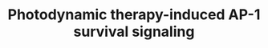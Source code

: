 ---
annotations:
- id: DOID:162
  parent: disease of cellular proliferation
  type: Disease Ontology
  value: cancer
- id: PW:0000263
  parent: regulatory pathway
  type: Pathway Ontology
  value: altered regulatory pathway
authors:
- Ruudweijer
- MaintBot
- Khanspers
- Fehrhart
- AlexanderPico
- Eweitz
citedin:
- link: PMC9664052
  title: Systems biology approach reveals a common molecular basis for COVID-19 and
    non-alcoholic fatty liver disease (NAFLD) (2022)
description: Photodynamic therapy may induce an acute stress response mediated by
  mitogen-activated protein kinase kinase kinase 5 (MAP3K5), its downstream MAPKs
  that target c-Jun N-terminal kinase (JNK, MAPK8) and p38MAPK, and the transcription
  factors of the activator protein 1 (AP-1) family.
last-edited: 2021-12-09
ndex: 274026a0-8b67-11eb-9e72-0ac135e8bacf
organisms:
- Homo sapiens
redirect_from:
- /index.php/Pathway:WP3611
- /instance/WP3611
- /instance/WP3611_rr120501
revision: r120501
schema-jsonld:
- '@context': https://schema.org/
  '@id': https://wikipathways.github.io/pathways/WP3611.html
  '@type': Dataset
  creator:
    '@type': Organization
    name: WikiPathways
  description: Photodynamic therapy may induce an acute stress response mediated by
    mitogen-activated protein kinase kinase kinase 5 (MAP3K5), its downstream MAPKs
    that target c-Jun N-terminal kinase (JNK, MAPK8) and p38MAPK, and the transcription
    factors of the activator protein 1 (AP-1) family.
  keywords:
  - ATF2
  - BAK1
  - BAX
  - BCL2
  - BCL2L1
  - BCL2L11
  - BCL3
  - BID
  - BMF
  - CCNA2
  - CCND1
  - CCNE1
  - CDKN1A
  - CDKN2A
  - CFLAR
  - EGFR
  - ELK1
  - FAS
  - FASLG
  - FGF7
  - FOS
  - HBEGF
  - HSP90AA1
  - IFNG
  - IL2
  - IL6
  - JUN
  - JUNB
  - MAP2K3
  - MAP2K4
  - MAP2K6
  - MAP2K7
  - MAP3K5
  - MAPK11
  - MAPK12
  - MAPK13
  - MAPK14
  - MAPK8
  - MCL1
  - MMP2
  - NFE2L2
  - PDGFRA
  - RB1
  - TNF
  - TNFRSF1A
  - TNFSF10
  - TP53
  - TRAF2
  - TRAF5
  - TRAF6
  license: CC0
  name: Photodynamic therapy-induced AP-1 survival signaling
seo: CreativeWork
title: Photodynamic therapy-induced AP-1 survival signaling
wpid: WP3611
---